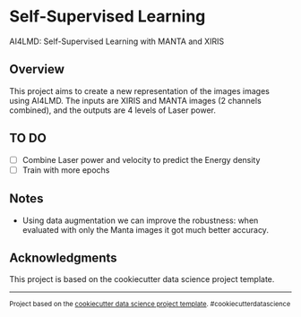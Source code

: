 # Self-Supervised Learning 

AI4LMD: Self-Supervised Learning with MANTA and XIRIS

## Overview

This project aims to create a new representation of the images images using AI4LMD. The inputs are XIRIS and MANTA images (2 channels combined), and the outputs are 4 levels of Laser power.

## TO DO

- [ ] Combine Laser power and velocity to predict the Energy density
- [ ] Train with more epochs

## Notes

- Using data augmentation we can improve the robustness: when evaluated with only the Manta images it got much better accuracy.

## Acknowledgments

This project is based on the cookiecutter data science project template.


--------

<p><small>Project based on the <a target="_blank" href="https://drivendata.github.io/cookiecutter-data-science/">cookiecutter data science project template</a>. #cookiecutterdatascience</small></p>
